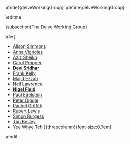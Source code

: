 \ifndef{delveWorkingGroup}
\define{delveWorkingGroup}

\editme

\subsection{The Delve Working Group}

<style>
.threecolumn ul {
  columns: 3;
  -webkit-columns: 3;
  -moz-columns: 3;
}
</style>

\div{
* [Alison Simmons](https://rs-delve.github.io/people/alison-simmons.html)
* [Anna Vignoles](https://rs-delve.github.io/people/anna-vignoles.html)
* [Aziz Sheikh](https://rs-delve.github.io/people/aziz-sheikh.html)
* [Carol Propper](https://rs-delve.github.io/people/carol-propper.html)
* **[Devi Sridhar](https://rs-delve.github.io/people/devi-sridhar.html)**
* [Frank Kelly](https://rs-delve.github.io/people/frank-kelly.html)
* [Majid Ezzati](https://rs-delve.github.io/people/majid-ezzati.html)
* [Neil Lawrence](https://rs-delve.github.io/people/neil-lawrence.html)
* **[Nigel Field](https://rs-delve.github.io/people/nigel-field.html)**
* [Paul Edelstein](https://rs-delve.github.io/people/paul-edelstein.html)
* [Peter Diggle](https://rs-delve.github.io/people/peter-diggle.html)
* [Rachel Griffith](https://rs-delve.github.io/people/rachel-griffith.html)
* [Rupert Lewis](https://rs-delve.github.io/people/rupert-lewis.html)
* [Simon Burgess](https://rs-delve.github.io/people/simon-burgess.html)
* [Tim Besley](https://rs-delve.github.io/people/tim-besley.html)
* [Yee Whye Teh](https://rs-delve.github.io/people/yee-whye-teh.html)
}{threecolumn}{font-size:0.7em}

\endif
